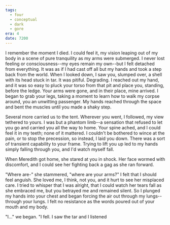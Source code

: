 ```yaml
---
tags:
  - four
  - conceptual
  - dark
  - gore
era: 4
date: 7200
---
```

I remember the moment I died. I could feel it, my vision leaping out of my body in a scene of pure tranquility as my arms were submerged. I never lost feeling or consciousness--my eyes remain my own--but I felt detached from everything. It was as if I had cast off all but my hands and took a step back from the world. When I looked down, I saw you, slumped over, a shell with its head stuck in tar. It was pitiful. Degrading. I reached out my hand, and it was so easy to pluck your torso from that pit and place you, standing, before the ledge. Your arms were gone, and in their place, mine arrived. I began to grab your legs, taking a moment to learn how to walk my corpse around, you an unwitting passenger. My hands reached through the space and bent the muscles until you made a shaky step.

Several more carried us to the tent. Wherever you went, I followed, my view tethered to yours. I was but a phantom limb--a sensation that refused to let you go and carried you all the way to home. Your spine ached, and I could feel it in my teeth; none of it mattered. I couldn't be bothered to wince at the pain, or to stop the precession, so instead, I laid you down. There was a sort of transient capability to your frame. Trying to lift you up led to my hands simply falling through you, and I'd watch myself fall. 

When Meredith got home, she stared at you in shock. Her face wormed with discomfort, and I could see her fighting back a gag as she ran forward.

"Where are-" she stammered, "where are your arms?" I felt that I should feel anguish. She loved me, I think, not you, and it hurt to see her misplaced care. I tried to whisper that I was alright, that I could watch her tears fall as she embraced me, but you betrayed me and remained silent. So I plunged my hands into your chest and began forcing the air out through my lungs--through your lungs. I felt no resistance as the words poured out of your mouth and my body.

"I..." we began. "I fell. I saw the tar and I listened 